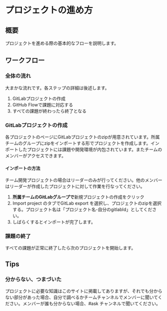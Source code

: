 # プロジェクトの進め方

## 概要

プロジェクトを進める際の基本的なフローを説明します。

## ワークフロー

### 全体の流れ

大まかな流れです。各ステップの詳細は後述します。

1. GitLabプロジェクトの作成
2. GitHub Flowで課題に対応する
3. すべての課題が終わったら終了となる

### GitLabプロジェクトの作成

各プロジェクトのページにGitLabプロジェクトのzipが用意されています。所属チームのグループにzipをインポートする形でプロジェクトを作成します。インポートしたプロジェクトには課題や開発環境が内包されています。またチームのメンバーがアクセスできます。

#### インポートの方法

チーム開発プロジェクトの場合はリーダーのみが行ってください。他のメンバーはリーダーが作成したプロジェクトに対して作業を行なってください。

1. **所属チームのGitLabグループで**新規プロジェクトの作成をクリック
2. Import project のタブでGitLab export を選択し、プロジェクトのzipを選択する。プロジェクト名は「プロジェクト名-自分のgitlabId」としてください。
3. しばらくするとインポートが完了します。

### 課題の終了

すべての課題が正常に終了したら次のプロジェクトを開始します。

## Tips

### 分からない、つまづいた

プロジェクトに必要な知識はこのサイトに掲載してありますが、それでも分からない部分があった場合、自分で調べるかチームチャンネルでメンバーに聞いてください。メンバーが誰も分からない場合、\#ask チャンネルで聞いてください。

